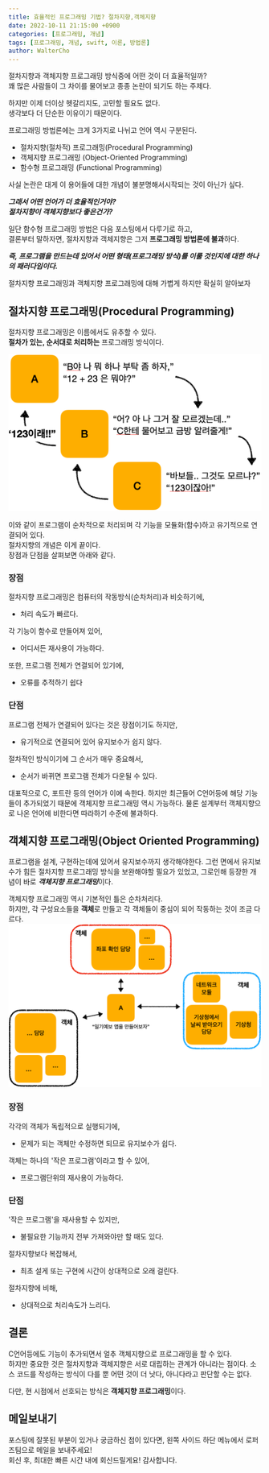 ```yaml
---
title: 효율적인 프로그래밍 기법? 절차지향,객체지향
date: 2022-10-11 21:15:00 +0900
categories: [프로그래밍, 개념]
tags: [프로그래밍, 개념, swift, 이론, 방법론]
author: WalterCho
---
```


절차지향과 객체지향 프로그래밍 방식중에 어떤 것이 더 효율적일까?<br>
꽤 많은 사람들이 그 차이를 물어보고 종종 논란이 되기도 하는 주제다.

하지만 이제 더이상 헷갈리지도, 고민할 필요도 없다.<br>
생각보다 더 단순한 이유이기 때문이다.

프로그래밍 방법론에는 크게 3가지로 나뉘고 언어 역시 구분된다.
- 절차지향(절차적) 프로그래밍(Procedural Programming)
- 객체지향 프로그래밍 (Object-Oriented Programming)
- 함수형 프로그래밍 (Functional Programming)

사실 논란은 대게 이 용어들에 대한 개념이 불분명해서시작되는 것이 아닌가 싶다.

***그래서 어떤 언어가 더 효율적인거야?***<br>
***절차지향이 객체지향보다 좋은건가?***

일단 함수형 프로그래밍 방법은 다음 포스팅에서 다루기로 하고,<br>
결론부터 말하자면, 절차지향과 객체지향은 그저 **프로그래밍 방법론에 불과**하다.

***즉, 프로그램을 만드는데 있어서 어떤 형태(프로그래밍 방식)를 이룰 것인지에 대한 하나의 패러다임이다.***

절차지향 프로그래밍과 객체지향 프로그래밍에 대해 가볍게 하지만 확실히 알아보자

## 절차지향 프로그래밍(Procedural Programming)
절차지향 프로그래밍은 이름에서도 유추할 수 있다.<br>
**절차가 있는, 순서대로 처리하는** 프로그래밍 방식이다.

![Procedural Programming Concept](/post_img/20221010/procedural_concept.png)

이와 같이 프로그램이 순차적으로 처리되며 각 기능을 모듈화(함수)하고 유기적으로 연결되어 있다.<br>
절차지향의 개념은 이게 끝이다.<br>
장점과 단점을 살펴보면 아래와 같다.

### 장점
절차지향 프로그래밍은 컴퓨터의 작동방식(순차처리)과 비슷하기에,
- 처리 속도가 빠르다.

각 기능이 함수로 만들어져 있어,
- 어디서든 재사용이 가능하다.

또한, 프로그램 전체가 연결되어 있기에,
- 오류를 추적하기 쉽다

### 단점
프로그램 전체가 연결되어 있다는 것은 장점이기도 하지만,
- 유기적으로 연결되어 있어 유지보수가 쉽지 않다.

절차적인 방식이기에 그 순서가 매우 중요해서,
- 순서가 바뀌면 프로그램 전체가 다운될 수 있다.

대표적으로 C, 포트란 등의 언어가 이에 속한다. 하지만 최근들어 C언어등에 해당 기능들이 추가되었기 때문에 객체지향 프로그래밍 역시 가능하다.
물론 설계부터 객체지향으로 나온 언어에 비한다면 따라하기 수준에 불과하다.<br>

## 객체지향 프로그래밍(Object Oriented Programming)
프로그램을 설계, 구현하는데에 있어서 유지보수까지 생각해야한다. 그런 면에서 유지보수가 힘든 절차지향 프로그래밍 방식을 보완해야할 필요가 있었고, 그로인해 등장한 개념이 바로 ***객체지향 프로그래밍***이다.

객체지향 프로그래밍 역시 기본적인 틀은 순차처리다.<br>
하지만, 각 구성요소들을 **객체**로 만들고 각 객체들이 중심이 되어 작동하는 것이 조금 다르다.<br>
![Obejct Oriented Programming Concept](/post_img/20221010/object_oriented_concept.png)

### 장점
각각의 객체가 독립적으로 실행되기에,
- 문제가 되는 객체만 수정하면 되므로 유지보수가 쉽다.

객체는 하나의 '작은 프로그램'이라고 할 수 있어,
- 프로그램단위의 재사용이 가능하다. 

### 단점
'작은 프로그램'을 재사용할 수 있지만,
- 불필요한 기능까지 전부 가져와야만 할 때도 있다.

절차지향보다 복잡해서,
- 최초 설게 또는 구현에 시간이 상대적으로 오래 걸린다.

절차지향에 비해,
- 상대적으로 처리속도가 느리다.

## 결론 
C언어등에도 기능이 추가되면서 얼추 객체지향으로 프로그래밍을 할 수 있다.<br>
하지만 중요한 것은 절차지향과 객체지향은 서로 대립하는 관계가 아니라는 점이다.
소스 코드를 작성하는 방식이 다를 뿐 어떤 것이 더 낫다, 아니다라고 판단할 수는 없다.

다만, 현 시점에서 선호되는 방식은 **객체지향 프로그래밍**이다.

## 메일보내기
포스팅에 잘못된 부분이 있거나 궁금하신 점이 있다면, 왼쪽 사이드 하단 메뉴에서 로퍼즈팀으로 메일을 보내주세요!<br>
회신 후, 최대한 빠른 시간 내에 회신드릴게요! 감사합니다.